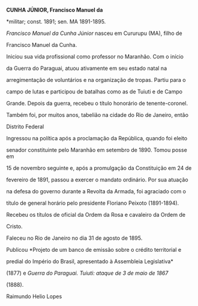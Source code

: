 **CUNHA JÚNIOR, Francisco Manuel da**



\*militar; const. 1891; sen. MA 1891-1895.



*Francisco Manuel da Cunha Júnior* nasceu em Cururupu (MA), filho de

Francisco Manuel da Cunha.



Iniciou sua vida profissional como professor no Maranhão. Com o início

da Guerra do Paraguai, atuou ativamente em seu estado natal na

arregimentação de voluntários e na organização de tropas. Partiu para o

campo de lutas e participou de batalhas como as de Tuiuti e de Campo

Grande. Depois da guerra, recebeu o título honorário de tenente-coronel.

Também foi, por muitos anos, tabelião na cidade do Rio de Janeiro, então

Distrito Federal



Ingressou na política após a proclamação da República, quando foi eleito

senador constituinte pelo Maranhão em setembro de 1890. Tomou posse em

15 de novembro seguinte e, após a promulgação da Constituição em 24 de

fevereiro de 1891, passou a exercer o mandato ordinário. Por sua atuação

na defesa do governo durante a Revolta da Armada, foi agraciado com o

título de general horário pelo presidente Floriano Peixoto (1891-1894).



Recebeu os títulos de oficial da Ordem da Rosa e cavaleiro da Ordem de

Cristo.



Faleceu no Rio de Janeiro no dia 31 de agosto de 1895.



Publicou *Projeto de um banco de emissão sobre o crédito territorial e

predial do Império do Brasil, apresentado à Assembleia Legislativa*

(1877) e *Guerra do Paraguai. Tuiuti: ataque de 3 de maio de 1867*

(1888).



Raimundo Helio Lopes



